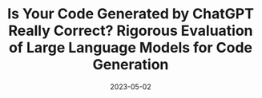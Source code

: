 ---
title: "Is Your Code Generated by ChatGPT Really Correct? Rigorous Evaluation of Large Language Models for Code Generation"
abbr: "NeurIPS '23"
periodical: arXiv preprint arXiv:2305.01210. 2023
toappear: true
date: 2023-05-02

authors:
- Jiawei Liu
- Chunqiu Steven Xia
- Yuyao Wang
- Lingming Zhang

url_preprint: http://arxiv.org/abs/2305.01210
url_code: https://github.com/evalplus/evalplus

publication_types: ["1"]
---